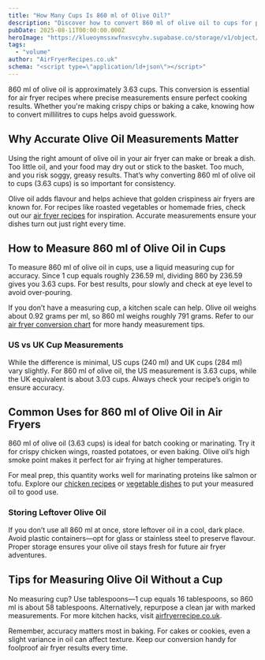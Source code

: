 ```yaml
---
title: "How Many Cups Is 860 ml of Olive Oil?"
description: "Discover how to convert 860 ml of olive oil to cups for precise air fryer cooking. Perfect for baking and frying with accurate measurements."
pubDate: 2025-08-11T00:00:00.000Z
heroImage: "https://klueoymssxwfnxsvcyhv.supabase.co/storage/v1/object/public/md/how-many-cups-is-860-ml-of-olive-oil-f4d662d0.webp"
tags:
  - "volume"
author: "AirFryerRecipes.co.uk"
schema: "<script type=\"application/ld+json\"></script>"
---
```


<p>860 ml of olive oil is approximately 3.63 cups. This conversion is essential for air fryer recipes where precise measurements ensure perfect cooking results. Whether you're making crispy chips or baking a cake, knowing how to convert millilitres to cups helps avoid guesswork.</p>

<h2>Why Accurate Olive Oil Measurements Matter</h2>
<p>Using the right amount of olive oil in your air fryer can make or break a dish. Too little oil, and your food may dry out or stick to the basket. Too much, and you risk soggy, greasy results. That’s why converting 860 ml of olive oil to cups (3.63 cups) is so important for consistency.</p>
<p>Olive oil adds flavour and helps achieve that golden crispiness air fryers are known for. For recipes like roasted vegetables or homemade fries, check out our <a href=https://www.airfryerrecipe.co.uk/recipes>air fryer recipes</a> for inspiration. Accurate measurements ensure your dishes turn out just right every time.</p>

<h2>How to Measure 860 ml of Olive Oil in Cups</h2>
<p>To measure 860 ml of olive oil in cups, use a liquid measuring cup for accuracy. Since 1 cup equals roughly 236.59 ml, dividing 860 by 236.59 gives you 3.63 cups. For best results, pour slowly and check at eye level to avoid over-pouring.</p>
<p>If you don’t have a measuring cup, a kitchen scale can help. Olive oil weighs about 0.92 grams per ml, so 860 ml weighs roughly 791 grams. Refer to our <a href=https://www.airfryerrecipe.co.uk/air-fryer-conversion-chart>air fryer conversion chart</a> for more handy measurement tips.</p>

<h3>US vs UK Cup Measurements</h3>
<p>While the difference is minimal, US cups (240 ml) and UK cups (284 ml) vary slightly. For 860 ml of olive oil, the US measurement is 3.63 cups, while the UK equivalent is about 3.03 cups. Always check your recipe’s origin to ensure accuracy.</p>

<h2>Common Uses for 860 ml of Olive Oil in Air Fryers</h2>
<p>860 ml of olive oil (3.63 cups) is ideal for batch cooking or marinating. Try it for crispy chicken wings, roasted potatoes, or even baking. Olive oil’s high smoke point makes it perfect for air frying at higher temperatures.</p>
<p>For meal prep, this quantity works well for marinating proteins like salmon or tofu. Explore our <a href=https://www.airfryerrecipe.co.uk/recipe-category/chicken>chicken recipes</a> or <a href=https://www.airfryerrecipe.co.uk/recipe-category/vegetables>vegetable dishes</a> to put your measured oil to good use.</p>

<h3>Storing Leftover Olive Oil</h3>
<p>If you don’t use all 860 ml at once, store leftover oil in a cool, dark place. Avoid plastic containers—opt for glass or stainless steel to preserve flavour. Proper storage ensures your olive oil stays fresh for future air fryer adventures.</p>

<h2>Tips for Measuring Olive Oil Without a Cup</h2>
<p>No measuring cup? Use tablespoons—1 cup equals 16 tablespoons, so 860 ml is about 58 tablespoons. Alternatively, repurpose a clean jar with marked measurements. For more kitchen hacks, visit <a href=https://www.airfryerrecipe.co.uk>airfryerrecipe.co.uk</a>.</p>
<p>Remember, accuracy matters most in baking. For cakes or cookies, even a slight variance in oil can affect texture. Keep our conversion handy for foolproof air fryer results every time.</p>